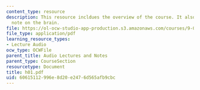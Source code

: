 ```yaml
---
content_type: resource
description: This resource incldues the overview of the course. It also includes a
  note on the brain.
file: https://ol-ocw-studio-app-production.s3.amazonaws.com/courses/9-00-introduction-to-psychology-fall-2004/60615112996e8d20e2476d565afb9cbc_h01.pdf
file_type: application/pdf
learning_resource_types:
- Lecture Audio
ocw_type: OCWFile
parent_title: Audio Lectures and Notes
parent_type: CourseSection
resourcetype: Document
title: h01.pdf
uid: 60615112-996e-8d20-e247-6d565afb9cbc
---
```

